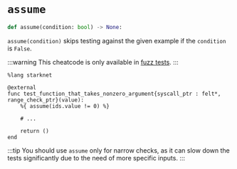 # `assume`
```python
def assume(condition: bool) -> None:
```
`assume(condition)` skips testing against the given example if the `condition` is `False`.

:::warning
This cheatcode is only available in [fuzz tests](../fuzzing).
:::

```cairo
%lang starknet

@external
func test_function_that_takes_nonzero_argument{syscall_ptr : felt*, range_check_ptr}(value):
    %{ assume(ids.value != 0) %}

    # ...

    return ()
end
```

:::tip
You should use `assume` only for narrow checks, as it can slow down the tests significantly due to the need of more specific inputs.
:::
